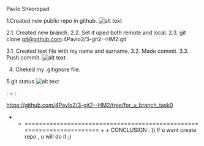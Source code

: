 Pavlo Shkoropad

1.Created new public repo in github.
![alt text](https://github.com/[4Pavlo2]/[3-git2--HM2]/blob/[main]/step1.jpg?raw=true)

2.1. Created new branch.
2.2. Set it uped both remote and local.
2.3. git clone git@github.com:4Pavlo2/3-git2--HM2.git

3.1. Created text file with my name and surname.
3.2. Made commit.
3.3. Push commit.
![alt text](https://github.com/[4Pavlo2]/[3-git2--HM2]/blob/[main]/last-step.jpg?raw=true)

4. Cheked my .gitignore file.

5.git status
![alt text](https://github.com/[4Pavlo2]/[3-git2--HM2]/blob/[main]/step2.jpg?raw=true)

: = :

https://github.com/4Pavlo2/3-git2--HM2/tree/for_u_branch_task0

 + + ====================================================================== + +
CONCLUSION : ))
If u want create repo , u will do it ;)
